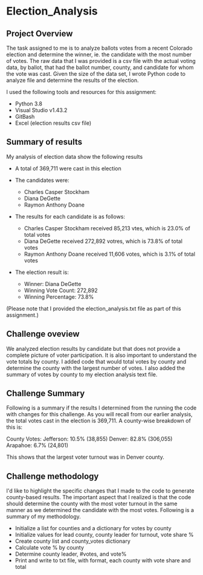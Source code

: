 # Election_Analysis
## Project Overview
The task assigned to me is to analyze ballots votes from a recent Colorado election and determine the winner, ie. the candidate with the most number of votes. The raw data that I was provided is a csv file with the actual voting data, by ballot, that had the ballot number, county, and candidate for whom the vote was cast. Given the size of the data set, I wrote Python code to analyze file and determine the results of the election. 

I used the following tools and resources for this assignment:
- Python 3.8
- Visual Studio v1.43.2
- GitBash
- Excel (election results csv file)

## Summary of results
My analysis of election data show the following results

- A total of 369,711 were cast in this election
- The candidates were:
  - Charles Casper Stockham
  - Diana DeGette
  - Raymon Anthony Doane
- The results for each candidate is as follows:
  - Charles Casper Stockham received 85,213 vtes, which is 23.0% of total votes
  - Diana DeGette received 272,892 votres, which is 73.8% of total votes
  - Raymon Anthony Doane received 11,606 votes, which is 3.1% of total votes

- The election result is:
  - Winner: Diana DeGette
  - Winning Vote Count: 272,892
  - Winning Percentage: 73.8%

(Please note that I provided the election_analysis.txt file as part of this assignment.)

## Challenge oveview
We analyzed election results by candidate but that does not provide a complete picture of voter participation. It is also important to understand the vote totals by county. I added code that would total votes by county and determine the county with the largest number of votes. I also added the summary of votes by county to my election analysis text file.

## Challenge Summary
Following is a summary if the results I determined from the running the code with changes for this challenge. As you will recall from our earlier analysis, the total votes cast in the election is 369,711. A county-wise breakdown of this is: 

County Votes:
Jefferson: 10.5% (38,855)
Denver: 82.8% (306,055)
Arapahoe: 6.7% (24,801)

This shows that the largest voter turnout was in Denver county.

## Challenge methodology
I'd like to highlight the specific changes that I made to the code to generate county-based results. The important aspect that I realized is that the code should determine the county with the most voter turnout in the same manner as we determined the candidate with the most votes. Following is a summary of my methodology.
- Initialize a list for counties and a dictionary for votes by county
- Initialize values for lead county, county leader for turnout, vote share %
- Create county list and county_votes dictionary
- Calculate vote % by county
- Determine county leader, #votes, and vote%
- Print and write to txt file, with format, each county with vote share and total      

